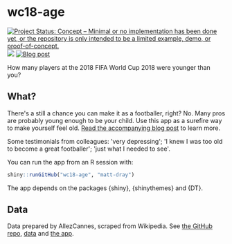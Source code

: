 # wc18-age

<!-- badges: start -->
[![Project Status: Concept – Minimal or no implementation has been done yet, or the repository is only intended to be a limited example, demo, or proof-of-concept.](https://www.repostatus.org/badges/latest/concept.svg)](https://www.repostatus.org/#concept)
![](https://img.shields.io/badge/Shiny-not_hosted-blue?style=flat&labelColor=white&logo=RStudio&logoColor=blue)
[![Blog post](https://img.shields.io/badge/rostrum.blog-post-008900?labelColor=000000&logo=data%3Aimage%2Fgif%3Bbase64%2CR0lGODlhEAAQAPEAAAAAABWCBAAAAAAAACH5BAlkAAIAIf8LTkVUU0NBUEUyLjADAQAAACwAAAAAEAAQAAAC55QkISIiEoQQQgghRBBCiCAIgiAIgiAIQiAIgSAIgiAIQiAIgRAEQiAQBAQCgUAQEAQEgYAgIAgIBAKBQBAQCAKBQEAgCAgEAoFAIAgEBAKBIBAQCAQCgUAgEAgCgUBAICAgICAgIBAgEBAgEBAgEBAgECAgICAgECAQIBAQIBAgECAgICAgICAgECAQECAQICAgICAgICAgEBAgEBAgEBAgICAgICAgECAQIBAQIBAgECAgICAgIBAgECAQECAQIBAgICAgIBAgIBAgEBAgECAgECAgICAgICAgECAgECAgQIAAAQIKAAAh%2BQQJZAACACwAAAAAEAAQAAAC55QkIiESIoQQQgghhAhCBCEIgiAIgiAIQiAIgSAIgiAIQiAIgRAEQiAQBAQCgUAQEAQEgYAgIAgIBAKBQBAQCAKBQEAgCAgEAoFAIAgEBAKBIBAQCAQCgUAgEAgCgUBAICAgICAgIBAgEBAgEBAgEBAgECAgICAgECAQIBAQIBAgECAgICAgICAgECAQECAQICAgICAgICAgEBAgEBAgEBAgICAgICAgECAQIBAQIBAgECAgICAgIBAgECAQECAQIBAgICAgIBAgIBAgEBAgECAgECAgICAgICAgECAgECAgQIAAAQIKAAA7)](https://www.rostrum.blog/2018/07/17/world-cup-age-app/)
<!-- badges: end -->

How many players at the 2018 FIFA World Cup 2018 were younger than you? 

## What?

There's a still a chance you can make it as a footballer, right? No. Many pros are probably young enough to be your child. Use this app as a surefire way to make yourself feel old. [Read the accompanying blog post](https://www.rostrum.blog/2018/07/17/world-cup-age-app/) to learn more.

Some testimonials from colleagues: 'very depressing'; 'I knew I was too old to become a great footballer'; 'just what I needed to see'.

You can run the app from an R session with:

``` r
shiny::runGitHub("wc18-age", "matt-dray")
```

The app depends on the packages {shiny}, {shinythemes} and {DT}.


## Data 

Data prepared by AllezCannes, scraped from Wikipedia. See [the GitHub repo](https://github.com/AllezCannes/WorldCupSquads/blob/master/README.md), [data](https://github.com/AllezCannes/WorldCupSquads) and [the app](https://allezcannes.shinyapps.io/Soccer_squads/).
